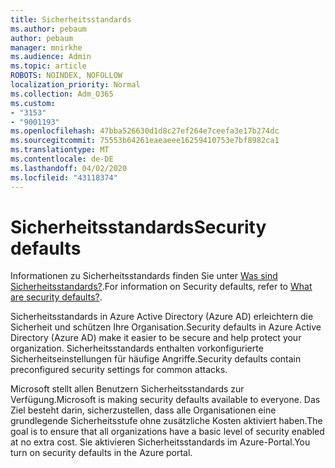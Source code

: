 ```yaml
---
title: Sicherheitsstandards
ms.author: pebaum
author: pebaum
manager: mnirkhe
ms.audience: Admin
ms.topic: article
ROBOTS: NOINDEX, NOFOLLOW
localization_priority: Normal
ms.collection: Adm_O365
ms.custom:
- "3153"
- "9001193"
ms.openlocfilehash: 47bba526630d1d8c27ef264e7ceefa3e17b274dc
ms.sourcegitcommit: 75553b64261eaeaeee16259410753e7bf8982ca1
ms.translationtype: MT
ms.contentlocale: de-DE
ms.lasthandoff: 04/02/2020
ms.locfileid: "43118374"
---
```

# <a name="security-defaults"></a><span data-ttu-id="5520d-102">Sicherheitsstandards</span><span class="sxs-lookup"><span data-stu-id="5520d-102">Security defaults</span></span>

<span data-ttu-id="5520d-103">Informationen zu Sicherheitsstandards finden Sie unter [Was sind Sicherheitsstandards?](https://docs.microsoft.com/azure/active-directory/conditional-access/concept-conditional-access-security-defaults).</span><span class="sxs-lookup"><span data-stu-id="5520d-103">For information on Security defaults, refer to [What are security defaults?](https://docs.microsoft.com/azure/active-directory/conditional-access/concept-conditional-access-security-defaults).</span></span>

<span data-ttu-id="5520d-104">Sicherheitsstandards in Azure Active Directory (Azure AD) erleichtern die Sicherheit und schützen Ihre Organisation.</span><span class="sxs-lookup"><span data-stu-id="5520d-104">Security defaults in Azure Active Directory (Azure AD) make it easier to be secure and help protect your organization.</span></span> <span data-ttu-id="5520d-105">Sicherheitsstandards enthalten vorkonfigurierte Sicherheitseinstellungen für häufige Angriffe.</span><span class="sxs-lookup"><span data-stu-id="5520d-105">Security defaults contain preconfigured security settings for common attacks.</span></span>

<span data-ttu-id="5520d-106">Microsoft stellt allen Benutzern Sicherheitsstandards zur Verfügung.</span><span class="sxs-lookup"><span data-stu-id="5520d-106">Microsoft is making security defaults available to everyone.</span></span> <span data-ttu-id="5520d-107">Das Ziel besteht darin, sicherzustellen, dass alle Organisationen eine grundlegende Sicherheitsstufe ohne zusätzliche Kosten aktiviert haben.</span><span class="sxs-lookup"><span data-stu-id="5520d-107">The goal is to ensure that all organizations have a basic level of security enabled at no extra cost.</span></span> <span data-ttu-id="5520d-108">Sie aktivieren Sicherheitsstandards im Azure-Portal.</span><span class="sxs-lookup"><span data-stu-id="5520d-108">You turn on security defaults in the Azure portal.</span></span>

